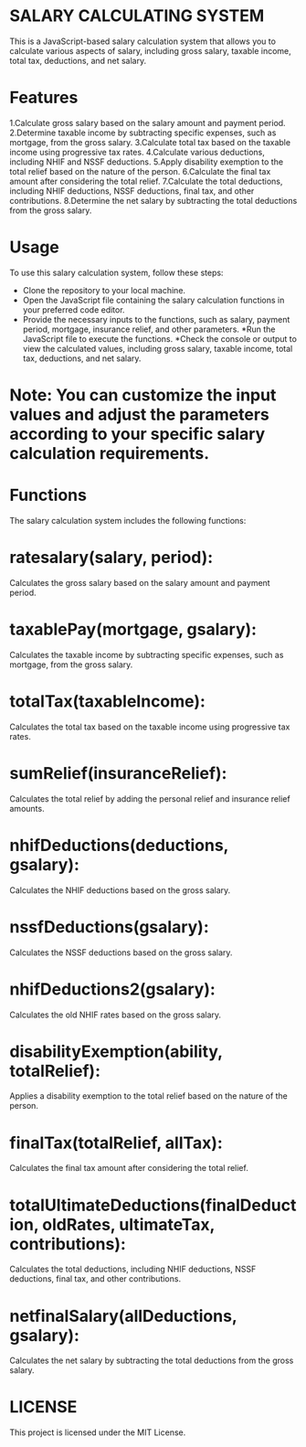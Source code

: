 # SALARY CALCULATING SYSTEM
This is a JavaScript-based salary calculation system that allows you to calculate various aspects of salary, including gross salary, taxable income, total tax, deductions, and net salary.


# Features
1.Calculate gross salary based on the salary amount and payment period.
2.Determine taxable income by subtracting specific expenses, such as mortgage, from the gross salary.
3.Calculate total tax based on the taxable income using progressive tax rates.
4.Calculate various deductions, including NHIF and NSSF deductions.
5.Apply disability exemption to the total relief based on the nature of the person.
6.Calculate the final tax amount after considering the total relief.
7.Calculate the total deductions, including NHIF deductions, NSSF deductions, final tax, and other contributions.
8.Determine the net salary by subtracting the total deductions from the gross salary.
# Usage
To use this salary calculation system, follow these steps:

* Clone the repository to your local machine.
* Open the JavaScript file containing the salary calculation functions in your preferred code editor.
* Provide the necessary inputs to the functions, such as salary, payment period, mortgage, insurance relief, and other parameters.
*Run the JavaScript file to execute the functions.
*Check the console or output to view the calculated values, including gross salary, taxable income, total tax, deductions, and net salary.
# Note: You can customize the input values and adjust the parameters according to your specific salary calculation requirements.

# Functions
The salary calculation system includes the following functions:

# ratesalary(salary, period): 
Calculates the gross salary based on the salary amount and payment period.
# taxablePay(mortgage, gsalary): 
Calculates the taxable income by subtracting specific expenses, such as mortgage, from the gross salary.
# totalTax(taxableIncome): 
Calculates the total tax based on the taxable income using progressive tax rates.
# sumRelief(insuranceRelief): 
Calculates the total relief by adding the personal relief and insurance relief amounts.
# nhifDeductions(deductions, gsalary):
 Calculates the NHIF deductions based on the gross salary.
# nssfDeductions(gsalary): 
Calculates the NSSF deductions based on the gross salary.
 # nhifDeductions2(gsalary):
 Calculates the old NHIF rates based on the gross salary.
# disabilityExemption(ability, totalRelief): 
Applies a disability exemption to the total relief based on the nature of the person.
# finalTax(totalRelief, allTax): 
Calculates the final tax amount after considering the total relief.
# totalUltimateDeductions(finalDeduction, oldRates, ultimateTax, contributions): 
Calculates the total deductions, including NHIF deductions, NSSF deductions, final tax, and other contributions.
# netfinalSalary(allDeductions, gsalary): 
Calculates the net salary by subtracting the total deductions from the gross salary.

# LICENSE
This project is licensed under the MIT License. 